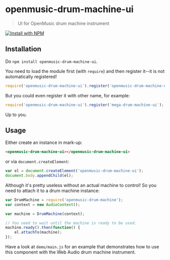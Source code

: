 # openmusic-drum-machine-ui

> UI for OpenMusic drum machine instrument

[![Install with NPM](https://nodei.co/npm/openmusic-drum-machine-ui.png?downloads=true&stars=true)](https://nodei.co/npm/openmusic-drum-machine-ui/)

## Installation

Do `npm install openmusic-drum-machine-ui`.

You need to load the module first (with `require`) and then register it--it is not automatically registered!

```javascript
require('openmusic-drum-machine-ui').register('openmusic-drum-machine-ui');
```

But you could even register it with other name, for example:

```javascript
require('openmusic-drum-machine-ui').register('mega-drum-machine-ui');
```

Up to you.

## Usage

Either create an instance in mark-up:

```html
<openmusic-drum-machine-ui></openmusic-drum-machine-ui>
```

or via `document.createElement`:

```javascript
var el = document.createElement('openmusic-drum-machine-ui');
document.body.appendChild(el);
```

Although it's pretty useless without an actual machine to control! So you need to attach it to a drum machine instance:

```javascript
var DrumMachine = require('openmusic-drum-machine');
var context = new AudioContext();

var machine = DrumMachine(context);

// You need to wait until the machine is ready to be used.
machine.ready().then(function() {
	el.attachTo(machine);
});
```
Have a look at `demo/main.js` for an example that demonstrates how to use this component with the Web Audio drum machine instrument.

<!--
### Attributes

#### `attribute`

Explanation of attribute.

Examples:

```javascript
<openmusic-drum-machine-ui attribute="-1"></openmusic-drum-machine-ui>
```

### Events

#### `event`

This event will be dispatched when x happens. To listen for `event` events on this component, add an event listener:

```javascript
component.addEventListener('event', function(ev) {
	var detail = ev.detail;
	// detail contains the values you want
});
```
-->
